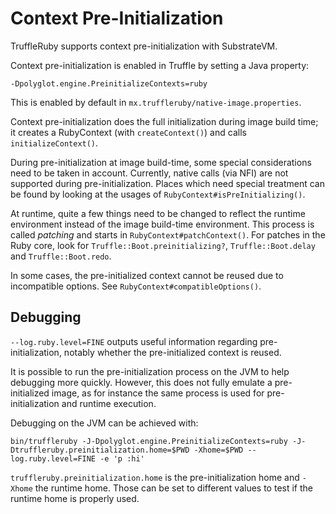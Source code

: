 # Context Pre-Initialization

TruffleRuby supports context pre-initialization with SubstrateVM.

Context pre-initialization is enabled in Truffle by setting a Java property:

```
-Dpolyglot.engine.PreinitializeContexts=ruby
```

This is enabled by default in `mx.truffleruby/native-image.properties`.

Context pre-initialization does the full initialization during image build time;
it creates a RubyContext (with `createContext()`) and calls
`initializeContext()`.

During pre-initialization at image build-time, some special considerations need
to be taken in account. Currently, native calls (via NFI) are not supported
during pre-initialization. Places which need special treatment can be found
by looking at the usages of `RubyContext#isPreInitializing()`.

At runtime, quite a few things need to be changed to reflect the runtime
environment instead of the image build-time environment.
This process is called *patching* and starts in `RubyContext#patchContext()`.
For patches in the Ruby core, look for `Truffle::Boot.preinitializing?`,
`Truffle::Boot.delay` and `Truffle::Boot.redo`.

In some cases, the pre-initialized context cannot be reused due to incompatible
options. See `RubyContext#compatibleOptions()`.

## Debugging

`--log.ruby.level=FINE` outputs useful information regarding pre-initialization, notably
whether the pre-initialized context is reused.

It is possible to run the pre-initialization process on the JVM to help
debugging more quickly. However, this does not fully emulate a pre-initialized
image, as for instance the same process is used for pre-initialization and
runtime execution.

Debugging on the JVM can be achieved with:

```
bin/truffleruby -J-Dpolyglot.engine.PreinitializeContexts=ruby -J-Dtruffleruby.preinitialization.home=$PWD -Xhome=$PWD --log.ruby.level=FINE -e 'p :hi'
```

`truffleruby.preinitialization.home` is the pre-initialization home and `-Xhome` the runtime home.
Those can be set to different values to test if the runtime home is properly used.

